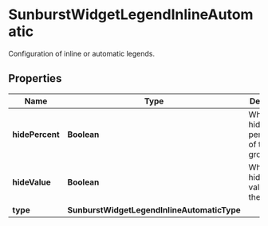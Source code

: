 

# SunburstWidgetLegendInlineAutomatic

Configuration of inline or automatic legends.

## Properties

Name | Type | Description | Notes
------------ | ------------- | ------------- | -------------
**hidePercent** | **Boolean** | Whether to hide the percentages of the groups. |  [optional]
**hideValue** | **Boolean** | Whether to hide the values of the groups. |  [optional]
**type** | **SunburstWidgetLegendInlineAutomaticType** |  | 



